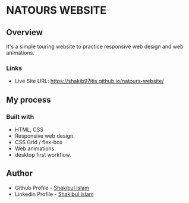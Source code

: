 # NATOURS WEBSITE

## Overview

It's a simple touring website to practice responsive web design and web animations.


### Links

- Live Site URL: https://shakib97itis.github.io/natours-website/


## My process

### Built with

- HTML, CSS
- Responsive web design.
- CSS Grid / flex-box
- Web animations.
- desktop first workflow.

## Author

- Github Profile - [Shakibul Islam](https://github.com/shakib97itis)
- Linkedin Profile - [Shakibul Islam](https://www.linkedin.com/in/shakib97itis/)
